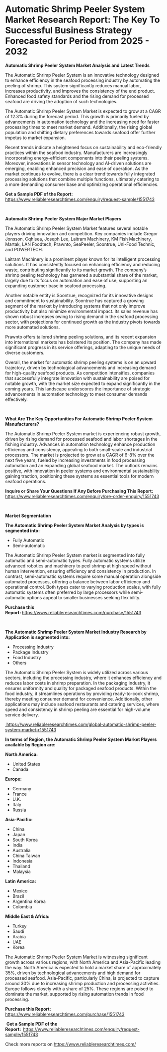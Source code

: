 <p><h1>Automatic Shrimp Peeler System Market Research Report: The Key To Successful Business Strategy Forecasted for Period from 2025 - 2032</h1></p><p><strong>Automatic Shrimp Peeler System Market Analysis and Latest Trends</strong></p>
<p><p>The Automatic Shrimp Peeler System is an innovative technology designed to enhance efficiency in the seafood processing industry by automating the peeling of shrimp. This system significantly reduces manual labor, increases productivity, and improves the consistency of the end product. Enhanced food safety standards and the rising demand for processed seafood are driving the adoption of such technologies.</p><p>The Automatic Shrimp Peeler System Market is expected to grow at a CAGR of 12.3% during the forecast period. This growth is primarily fueled by advancements in automation technology and the increasing need for faster processing times to meet market demand. Additionally, the rising global population and shifting dietary preferences towards seafood offer further impetus to market expansion. </p><p>Recent trends indicate a heightened focus on sustainability and eco-friendly practices within the seafood industry. Manufacturers are increasingly incorporating energy-efficient components into their peeling systems. Moreover, innovations in sensor technology and AI-driven solutions are emerging, enabling enhanced precision and ease of operation. As the market continues to evolve, there is a clear trend towards fully integrated processing solutions that combine multiple functions, ultimately catering to a more demanding consumer base and optimizing operational efficiencies.</p></p>
<p><strong>Get a Sample PDF of the Report:&nbsp;</strong> <a href="https://www.reliableresearchtimes.com/enquiry/request-sample/1551743?utm_campaign=3281&utm_medium=2&utm_source=Github&utm_content=ia&utm_term=11042025&utm_id=automatic-shrimp-peeler-system">https://www.reliableresearchtimes.com/enquiry/request-sample/1551743</a></p>
<p>&nbsp;</p>
<p><strong>Automatic Shrimp Peeler System Major Market Players</strong></p>
<p><p>The Automatic Shrimp Peeler System Market features several notable players driving innovation and competition. Key companies include Gregor Jonsson, Cqhisea, Joseph Lee, Laitram Machinery, KM Fish Machinery, Martak, LAN Foodtech, Prawnto, SeaPeeler, Soontrue, Uni-Food Technic, and POWERTECH.</p><p>Laitram Machinery is a prominent player known for its intelligent processing solutions. It has consistently focused on enhancing efficiency and reducing waste, contributing significantly to its market growth. The company’s shrimp peeling technology has garnered a substantial share of the market, largely due to its focus on automation and ease of use, supporting an expanding customer base in seafood processing.</p><p>Another notable entity is Soontrue, recognized for its innovative designs and commitment to sustainability. Soontrue has captured a growing segment of the market by introducing systems that not only improve productivity but also minimize environmental impact. Its sales revenue has shown robust increases owing to rising demand in the seafood processing sector, with projections for continued growth as the industry pivots towards more automated solutions.</p><p>Prawnto offers tailored shrimp peeling solutions, and its recent expansion into international markets has bolstered its position. The company has made significant progress in its service offerings, adapting to the unique needs of diverse customers. </p><p>Overall, the market for automatic shrimp peeling systems is on an upward trajectory, driven by technological advancements and increasing demand for high-quality seafood products. As competition intensifies, companies that successfully integrate innovation with sustainability are poised for notable growth, with the market size expected to expand significantly in the coming years. This landscape underscores the importance of strategic advancements in automation technology to meet consumer demands effectively.</p></p>
<p>&nbsp;</p>
<p><strong>What Are The Key Opportunities For Automatic Shrimp Peeler System Manufacturers?</strong></p>
<p><p>The Automatic Shrimp Peeler System market is experiencing robust growth, driven by rising demand for processed seafood and labor shortages in the fishing industry. Advances in automation technology enhance production efficiency and consistency, appealing to both small-scale and industrial processors. The market is projected to grow at a CAGR of 6-8% over the next five years, fueled by increasing investments in food processing automation and an expanding global seafood market. The outlook remains positive, with innovation in peeler systems and environmental sustainability gaining traction, positioning these systems as essential tools for modern seafood operations.</p></p>
<p><strong>Inquire or Share Your Questions If Any Before Purchasing This Report:</strong> <a href="https://www.reliableresearchtimes.com/enquiry/pre-order-enquiry/1551743?utm_campaign=3281&utm_medium=2&utm_source=Github&utm_content=ia&utm_term=11042025&utm_id=automatic-shrimp-peeler-system">https://www.reliableresearchtimes.com/enquiry/pre-order-enquiry/1551743</a></p>
<p>&nbsp;</p>
<p><strong>Market Segmentation</strong></p>
<p><strong>The Automatic Shrimp Peeler System Market Analysis by types is segmented into:</strong></p>
<p><ul><li>Fully Automatic</li><li>Semi-automatic</li></ul></p>
<p><p>The Automatic Shrimp Peeler System market is segmented into fully automatic and semi-automatic types. Fully automatic systems utilize advanced robotics and machinery to peel shrimp at high speed without human intervention, ensuring efficiency and consistency in production. In contrast, semi-automatic systems require some manual operation alongside automated processes, offering a balance between labor efficiency and operational control. Both types cater to varying production scales, with fully automatic systems often preferred by large processors while semi-automatic options appeal to smaller businesses seeking flexibility.</p></p>
<p><strong>Purchase this Report:&nbsp;</strong><a href="https://www.reliableresearchtimes.com/purchase/1551743?utm_campaign=3281&utm_medium=2&utm_source=Github&utm_content=ia&utm_term=11042025&utm_id=automatic-shrimp-peeler-system">https://www.reliableresearchtimes.com/purchase/1551743</a></p>
<p>&nbsp;</p>
<p><strong>The Automatic Shrimp Peeler System Market Industry Research by Application is segmented into:</strong></p>
<p><ul><li>Processing Industry</li><li>Package Industry</li><li>Food Industry</li><li>Others</li></ul></p>
<p><p>The Automatic Shrimp Peeler System is widely utilized across various sectors, including the processing industry, where it enhances efficiency and reduces labor costs in shrimp preparation. In the packaging industry, it ensures uniformity and quality for packaged seafood products. Within the food industry, it streamlines operations by providing ready-to-cook shrimp, thereby meeting consumer demand for convenience. Additionally, other applications may include seafood restaurants and catering services, where speed and consistency in shrimp peeling are essential for high-volume service delivery.</p></p>
<p><a href="https://www.reliableresearchtimes.com/global-automatic-shrimp-peeler-system-market-r1551743?utm_campaign=3281&utm_medium=2&utm_source=Github&utm_content=ia&utm_term=11042025&utm_id=automatic-shrimp-peeler-system">&nbsp;https://www.reliableresearchtimes.com/global-automatic-shrimp-peeler-system-market-r1551743</a></p>
<p><strong>In terms of Region, the Automatic Shrimp Peeler System Market Players available by Region are:</strong></p>
<p>
    <p> <strong> North America: </strong>
        <ul>
            <li>United States</li>
            <li>Canada</li>
        </ul>
        </p> 
    <p> <strong> Europe: </strong>
        <ul>
            <li>Germany</li>
            <li>France</li>
            <li>U.K.</li>
            <li>Italy</li>
            <li>Russia</li>
        </ul>
        </p> 
    <p> <strong> Asia-Pacific: </strong>
        <ul>
            <li>China</li>
            <li>Japan</li>
            <li>South Korea</li>
            <li>India</li>
            <li>Australia</li>
            <li>China Taiwan</li>
            <li>Indonesia</li>
            <li>Thailand</li>
            <li>Malaysia</li>
        </ul>
        </p> 
    <p> <strong> Latin America: </strong>
        <ul>
            <li>Mexico</li>
            <li>Brazil</li>
            <li>Argentina Korea</li>
            <li>Colombia</li>
        </ul>
        </p> 
    <p> <strong> Middle East & Africa: </strong>
        <ul>
            <li>Turkey</li>
            <li>Saudi</li>
            <li>Arabia</li>
            <li>UAE</li>
            <li>Korea</li>
        </ul>
    </p>
    </p>
<p><p>The Automatic Shrimp Peeler System Market is witnessing significant growth across various regions, with North America and Asia-Pacific leading the way. North America is expected to hold a market share of approximately 35%, driven by technological advancements and high demand for processed seafood. Asia-Pacific, particularly China, is projected to capture around 30% due to increasing shrimp production and processing activities. Europe follows closely with a share of 25%. These regions are poised to dominate the market, supported by rising automation trends in food processing.</p></p>
<p><strong>Purchase this Report: </strong><a href="https://www.reliableresearchtimes.com/purchase/1551743?utm_campaign=3281&utm_medium=2&utm_source=Github&utm_content=ia&utm_term=11042025&utm_id=automatic-shrimp-peeler-system">https://www.reliableresearchtimes.com/purchase/1551743</a></p>
<p>&nbsp;<strong>Get a Sample PDF of the Report:&nbsp;&nbsp;</strong><a href="https://www.reliableresearchtimes.com/enquiry/request-sample/1551743?utm_campaign=3281&utm_medium=2&utm_source=Github&utm_content=ia&utm_term=11042025&utm_id=automatic-shrimp-peeler-system">https://www.reliableresearchtimes.com/enquiry/request-sample/1551743</a></p>
<p><strong></strong></p>
<p>Check more reports on <a href="https://www.reliableresearchtimes.com/?utm_campaign=3281&utm_medium=2&utm_source=Github&utm_content=ia&utm_term=11042025&utm_id=automatic-shrimp-peeler-system">https://www.reliableresearchtimes.com/</a></p>